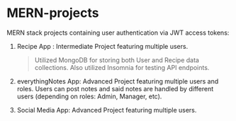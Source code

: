 # MERN-projects

MERN stack projects containing user authentication via JWT access tokens:

1) Recipe App : Intermediate Project featuring multiple users.
   > Utilized MongoDB for storing both User and Recipe data collections. Also utilized Insomnia for testing API endpoints.
   
2) everythingNotes App: Advanced Project featuring multiple users and roles. Users can post notes and said notes are handled by different users (depending on roles: Admin, Manager, etc).
   
3) Social Media App: Advanced Project featuring multiple users.
